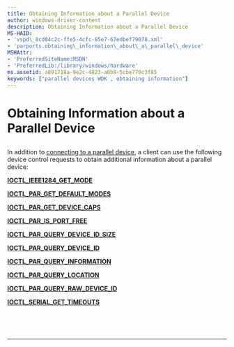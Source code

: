 ```yaml
---
title: Obtaining Information about a Parallel Device
author: windows-driver-content
description: Obtaining Information about a Parallel Device
MS-HAID:
- 'vspd\_8cd04c2c-ffe5-4cfc-85e7-67edbef79078.xml'
- 'parports.obtaining\_information\_about\_a\_parallel\_device'
MSHAttr:
- 'PreferredSiteName:MSDN'
- 'PreferredLib:/library/windows/hardware'
ms.assetid: a891718a-9e2c-4823-a0b9-5cbe770c3f85
keywords: ["parallel devices WDK , obtaining information"]
---
```


# Obtaining Information about a Parallel Device


## <a href="" id="ddk-obtaining-information-about-a-parallel-device-kg"></a>


In addition to [connecting to a parallel device](connecting-to-a-parallel-device.md), a client can use the following device control requests to obtain additional information about a parallel device:

[**IOCTL\_IEEE1284\_GET\_MODE**](https://msdn.microsoft.com/library/windows/hardware/ff543975)

[**IOCTL\_PAR\_GET\_DEFAULT\_MODES**](https://msdn.microsoft.com/library/windows/hardware/ff544061)

[**IOCTL\_PAR\_GET\_DEVICE\_CAPS**](https://msdn.microsoft.com/library/windows/hardware/ff544067)

[**IOCTL\_PAR\_IS\_PORT\_FREE**](https://msdn.microsoft.com/library/windows/hardware/ff544073)

[**IOCTL\_PAR\_QUERY\_DEVICE\_ID\_SIZE**](https://msdn.microsoft.com/library/windows/hardware/ff544080)

[**IOCTL\_PAR\_QUERY\_DEVICE\_ID**](https://msdn.microsoft.com/library/windows/hardware/ff544076)

[**IOCTL\_PAR\_QUERY\_INFORMATION**](https://msdn.microsoft.com/library/windows/hardware/ff544086)

[**IOCTL\_PAR\_QUERY\_LOCATION**](https://msdn.microsoft.com/library/windows/hardware/ff544091)

[**IOCTL\_PAR\_QUERY\_RAW\_DEVICE\_ID**](https://msdn.microsoft.com/library/windows/hardware/ff544100)

[**IOCTL\_SERIAL\_GET\_TIMEOUTS**](https://msdn.microsoft.com/library/windows/hardware/ff544120)

 

 


--------------------


